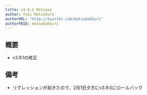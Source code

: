 ```yaml
---
title: v3.9.2 Release
author: Yuki Matsukura
authorURL: "http://twitter.com/matsubokkuri"
authorFBID: matsubokkuri
---
```


## 概要

- v3.9.1の修正

## 備考

- リグレッションが起きたので、2月1日夕方にv3.9.0にロールバック


